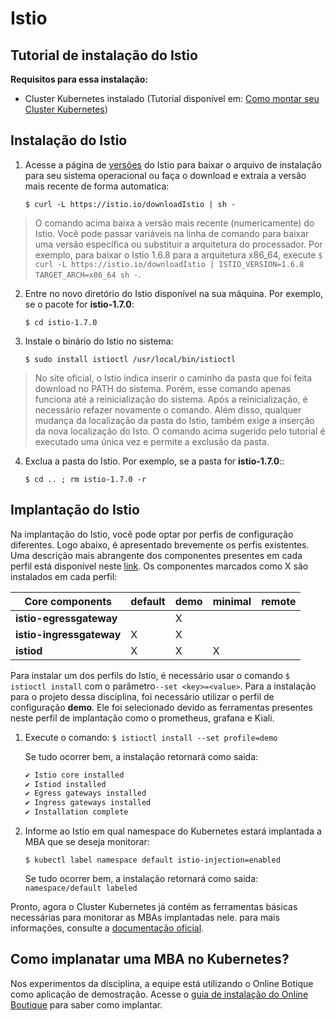 # Istio

## Tutorial de instalação do Istio

**Requisitos para essa instalação:**
* Cluster Kubernetes instalado (Tutorial disponível em: [Como montar seu Cluster Kubernetes](teste.com))



## Instalação do Istio


1.  Acesse a página de [versões](https://github.com/istio/istio/releases) do Istio para baixar o arquivo de instalação 
    para seu sistema operacional ou faça o download e extraia a versão mais recente de forma automatica:

      `$ curl -L https://istio.io/downloadIstio | sh -`

> O comando acima baixa a versão mais recente (numericamente) do Istio. Você pode passar variáveis na linha de comando 
para baixar uma versão específica ou substituir a arquitetura do processador. Por exemplo, para baixar o Istio 1.6.8 para 
a arquitetura x86_64, execute `$ curl -L https://istio.io/downloadIstio | ISTIO_VERSION=1.6.8 TARGET_ARCH=x86_64 sh -`.

2. Entre no novo diretório do Istio disponível na sua máquina. Por exemplo, se o pacote for **istio-1.7.0**:

      `$ cd istio-1.7.0`

3.  Instale o binário do Istio no sistema:

      `$ sudo install istioctl /usr/local/bin/istioctl`

> No site oficial, o Istio indica inserir o caminho da pasta que foi feita download no PATH do sistema. Porém, esse
comando apenas funciona até a reinicialização do sistema. Após a reinicialização, é necessário refazer novamente o comando. 
Além disso, qualquer mudança da localização da pasta do Istio, também exige a inserção da nova localização do Isto. O comando acima
sugerido pelo tutorial é executado uma única vez e permite a exclusão da pasta. 

4.  Exclua a pasta do Istio. Por exemplo, se a pasta for **istio-1.7.0**::

      `$ cd .. ; rm istio-1.7.0 -r`

## Implantação do Istio

Na implantação do Istio, você pode optar por perfis de configuração diferentes. Logo abaixo, é apresentado brevemente os perfis existentes. 
Uma descrição mais abrangente dos componentes presentes em cada perfil está disponível neste [link](https://istio.io/latest/docs/setup/additional-setup/config-profiles/). 
Os componentes marcados como X são instalados em cada perfil:

| **Core components** | default | demo | minimal | remote |
| ------ | ------ | ------ | ------ | ------ |
| **istio-egressgateway** |   | X |  |  | 
| **istio-ingressgateway** | X | X |  |  |
| **istiod** | X | X | X |  | 

Para instalar um dos perfils do Istio, é necessário usar o comando `$ istioctl install` com o parâmetro`--set <key>=<value>`. 
Para a instalação para o projeto dessa disciplina, foi necessário utilizar o perfil de configuração **demo**. 
Ele foi selecionado devido as ferramentas presentes neste perfil de implantação como o prometheus, grafana e Kiali.

1. Execute o comando: 
      `$ istioctl install --set profile=demo`

     Se tudo ocorrer bem, a instalação retornará como saida: 
     ```bash
     ✔ Istio core installed
     ✔ Istiod installed
     ✔ Egress gateways installed
     ✔ Ingress gateways installed
     ✔ Installation complete
     ```
2. Informe ao Istio em qual namespace do Kubernetes estará implantada a MBA que se deseja monitorar: 

     `$ kubectl label namespace default istio-injection=enabled`

     Se tudo ocorrer bem, a instalação retornará como saida:  
     ```namespace/default labeled```

Pronto, agora o Cluster Kubernetes já contém as ferramentas básicas necessárias para monitorar as MBAs implantadas nele.
para mais informações, consulte a [documentação oficial](https://istio.io/latest/docs/setup/getting-started/).

## Como implanatar uma MBA no Kubernetes?

Nos experimentos da disciplina, a equipe está utilizando o Online Botique como aplicação de demostração. 
Acesse o [guia de instalação do Online Boutique](docs/OnlineBoutique.md) para saber como implantar.